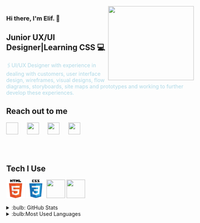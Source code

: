 <img src="https://media.giphy.com/media/l46CBPjgCqt5ADs7S/giphy.gif" aLign="right" width="230" height="200">


### Hi there, I'm Elif. :woman:

## Junior UX/UI Designer|Learning CSS :computer:


<font color="lightblue"> 🖇️UI/UX Designer with experience in dealing with customers, user interface design, wireframes, visual designs, flow diagrams, storyboards, site maps and prototypes and working to further develop these experiences. </font>


## Reach out to me

[<img height="32" width="32" style="blue" redsrc="https://unpkg.com/simple-icons@v5/icons/linkedin.svg"/>][linkedin]&nbsp; &nbsp; &nbsp; 
[<img height="32" width="32" src="https://unpkg.com/simple-icons@v5/icons/behance.svg"/>][behance]&nbsp; &nbsp; &nbsp; 
[<img height="32" width="32" src="https://unpkg.com/simple-icons@5.24.0/icons/medium.svg"/>][medium]&nbsp; &nbsp; &nbsp; 
[<img height="32" width="32" src="https://unpkg.com/simple-icons@5.24.0/icons/notion.svg"/>][notion]&nbsp; &nbsp; &nbsp; 


[linkedin]: https://www.linkedin.com/in/elifozdemir95/
[behance]: https://www.behance.net/eliforkin
[medium]: https://medium.com/@eliforkin
[notion]: https://octagonal-muskox-03e.notion.site/Kaynaklar-64ff79530d124de08e9212543bc42fbb


<br />
<br />

## Tech I Use

<img src="https://raw.githubusercontent.com/github/explore/80688e429a7d4ef2fca1e82350fe8e3517d3494d/topics/html/html.png" width="50" height="50"> <img src="https://raw.githubusercontent.com/github/explore/80688e429a7d4ef2fca1e82350fe8e3517d3494d/topics/css/css.png" width="50" height="50"> <img src="https://upload.wikimedia.org/wikipedia/commons/3/33/Figma-logo.svg" width="50" height="50"> <img src="https://upload.wikimedia.org/wikipedia/commons/thumb/f/fb/Adobe_Illustrator_CC_icon.svg/2101px-Adobe_Illustrator_CC_icon.svg.png" width="50" height="50"> 


<details>
<summary>:bulb: GitHub Stats</summary>
<img src="https://github-readme-stats.vercel.app/api?username=elifozzdmr&show_icons=true&theme=radical">
</details>



<details>
<summary>:bulb:Most Used Languages</summary>
<img src="https://github-readme-stats.vercel.app/api/top-langs/?username=elifozzdmr&layout=compact">
</details>
